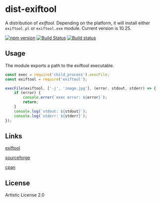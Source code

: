 # dist-exiftool
A distribution of _exiftool_. Depending on the platform, it will install
either `exiftool.pl` or `exiftool.exe` module. Current version is 10.25.

[![npm version](https://badge.fury.io/js/dist-exiftool.svg)](https://badge.fury.io/js/dist-exiftool)
[![Build Status](https://travis-ci.org/Sobesednik/dist-exiftool.svg?branch=master)](https://travis-ci.org/Sobesednik/dist-exiftool)
[![Build status](https://ci.appveyor.com/api/projects/status/7vc08npcgna2xgjt/branch/master?svg=true)](https://ci.appveyor.com/project/zavr-1/dist-exiftool/branch/master)

## Usage
The module exports a path to the exiftool executable.

```js
const exec = require('child_process').execFile;
const exiftool = require('exiftool');

execFile(exiftool, ['-j', 'image.jpg'], (error, stdout, stderr) => {
	if (error) {
		console.error(`exec error: ${error}`);
		return;
	}
	console.log(`stdout: ${stdout}`);
	console.log(`stderr: ${stderr}`);
});
```

## Links
[exiftool](http://www.sno.phy.queensu.ca/~phil/exiftool/)

[sourceforge](https://sourceforge.net/projects/exiftool/)

[cpan](http://search.cpan.org/~exiftool/)

## License
Artistic License 2.0
